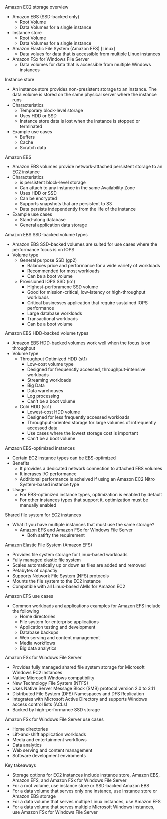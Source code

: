 Amazon EC2 storage overview
- Amazon EBS (SSD-backed only)
	- Root Volume
	- Data Volumes for a single instance 
- Instance store
	- Root Volume
	- Data Volumes for a single instance 
- Amazon Elastic File System (Amazon EFS) \[Linux]
	- Data volues for data that is accessible from multiple Linux instances
- Amazon FSx for Windows File Server
	- Data volumes for data that is accessible from multiple Windows instances 

Instance store
- An instance store provides non-presistent storage to an instance. The data volume is stored on the same physical server where the instance runs 
- Characteristics
	- Temporary block-level storage
	- Uses HDD or SSD
	- Instance store data is lost when the instance is stopped or terminated
- Example use cases
	- Buffers
	- Cache 
	- Scratch data 

Amazon EBS
- Amazon EBS volumes provide network-attached persistent storage to an EC2 instance
- Characteristics
	- is persistent block-level storage
	- Can attach to any instance in the same Availability Zone
	- Uses HDD or SSD
	- Can be encrypted
	- Supports snapshots that are persistent to S3
	- Data persists independently from the life of the instance
- Example use cases
	- Stand-along database
	- General application data storage

Amazon EBS SSD-backed volume types
- Amazon EBS SSD-backed volumes are suited for use cases where the performance focus is on IOPS 
- Volume type
	- General purpose SSD (gp2)
		- Balances price and performance for a wide variety of workloads
		- Recommended for most workloads
		- Can be a boot volume 
	- Provisioned IOPS SSD (io1)
		- Highest-perforamcne SSD volume 
		- Good for mission-critical, low-latency or high-throughput workloads
		- Critical businesses application that require sustained IOPS performance 
		- Large database workloads
		- Transactional workloads
		- Can be a boot volume 

Amazon EBS HDD-backed volume types
- Amazon EBS HDD-backed volumes work well when the focus is on throughput 
- Volume type 
	- Throughput Optimized HDD (st1) 
		- Low-cost volume type 
		- Designed for frequenctly accessed, throughput-intensive workloads 
		- Streaming workloads
		- Big Data
		- Data warehouses
		- Log processing
		- Can't be a boot volume 
	- Cold HDD (sc1)
		- Lowest-cost HDD volume 
		- Designed for less frequently accessed workloads 
		- Throughput-oriented storage for large volumes of infrequently accessed data 
		- Use cases where the lowest storage cost is important 
		- Can't be a boot volume 

Amzaon EBS-optimized instances 
- Certain EC2 instance types can be EBS-optimized 
- Benefits 
	- It provides a dedicated network connection to attached EBS volumes 
	- It incrases I/O performance
	- Additional performance is acheived if using an Amazon EC2 Nitro System-based instance type 
- Usage 
	- For EBS-optimized instance types, optimization is enabled by default 
	- For other instances types that support it, optimization must be manually enabled 

Shared file system for EC2 instances 
- What if you have multiple instances that must use the same storage?
	- Amazon EFS and Amazon FSx for Windows File Server
		- Both satifty the requirement 

Amazon Elastic File System (Amazon EFS)
- Provides file system storage for Linux-based workloads 
- Fully managed elastic file system 
- Scales automatically up or down as files are added and removed 
- Petabytes of capactiy 
- Supports Network File System (NFS) protocols 
- Mounts the file system to the EC2 instance 
- Compatible with all Linux-based AMIs for Amazon EC2

Amazon EFS use cases
- Common workloads and applications examples for Amazon EFS include the following 
	- Home directories
	- File system for enterprise applications 
	- Application testing and development 
	- Database backups
	- Web serving and content management 
	- Media workflows 
	- Big data analytics 

Amazon FSx for Windows File Server
- Provides fully managed shared file system storage for Microsoft Windows EC2 instances 
- Native Microsoft Windows compatibility 
- New Technology File System (NTFS)
- Uses Native Server Message Block (SMB) protocol version 2.0 to 3.11 
- Distributed File System (DFS) Namespaces and DFS Replication 
- Integrates with Microsoft Active Directory and supports Windows access control lists (ACLs)
- Backed by high-performance SSD storage 

Amazon FSx for Windows File Server use cases
- Home directories 
- Lift-and-shift application workloads 
- Media and entertainment workflows 
- Data analytics 
- Web serving and content management 
- Software development enviroments 

Key takeaways 
- Storage options for EC2 instances include instance store, Amazon EBS, Amazon EFS, and Amazon FSx for Windows File Server
- For a root volume, use instance store or SSD-backed Amazon EBS
- For a data volume that serves only one instance, use instance store or Amazon EBS storage 
- For a data volume that serves multipe Linux instances, use Amazon EFS
- For a data volume that serves multiple Microsoft Windows instances, use Amazon FSx for Windows File Server 